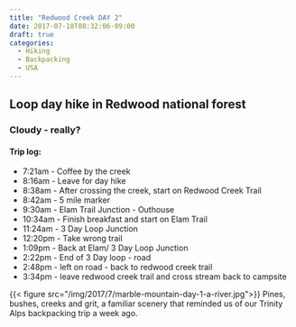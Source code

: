 ```yaml
---
title: "Redwood Creek DAY 2"
date: 2017-07-18T08:32:06-09:00
draft: true
categories:
  - Hiking
  - Backpacking
  - USA
---
```


## Loop day hike in Redwood national forest
### Cloudy - really?

#### Trip log:

* 7:21am - Coffee by the creek
* 8:16am - Leave for day hike
* 8:38am - After crossing the creek, start on Redwood Creek Trail
* 8:42am - 5 mile marker
* 9:30am - Elam Trail Junction - Outhouse
* 10:34am - Finish breakfast and start on Elam Trail
* 11:24am - 3 Day Loop Junction
* 12:20pm - Take wrong trail
* 1:09pm - Back at Elam/ 3 Day Loop Junction
* 2:22pm - End of 3 Day loop - road
* 2:48pm - left on road - back to redwood creek trail
* 3:34pm - leave redwood creek trail and cross stream back to campsite

<!--more-->

{{< figure src="/img/2017/7/marble-mountain-day-1-a-river.jpg">}}
Pines, bushes, creeks and grit, a familiar scenery that reminded us of our Trinity Alps backpacking trip a week ago.
